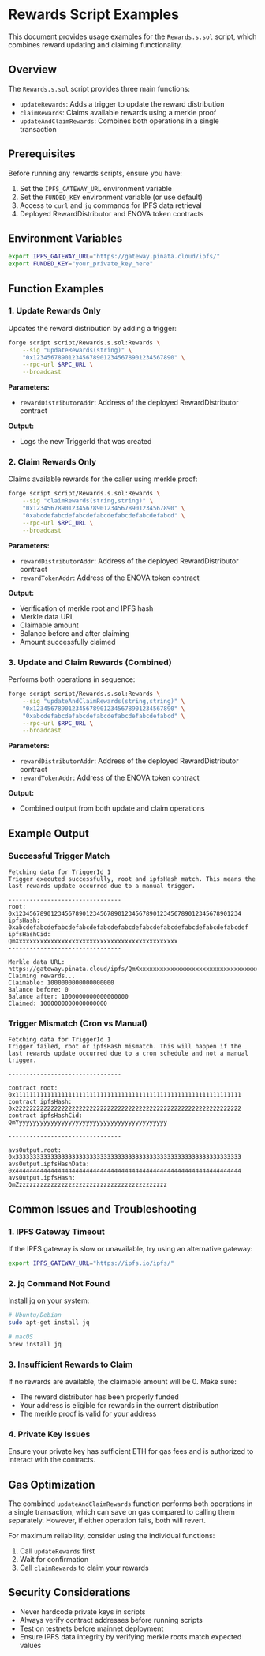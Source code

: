 # Rewards Script Examples

This document provides usage examples for the `Rewards.s.sol` script, which combines reward updating and claiming functionality.

## Overview

The `Rewards.s.sol` script provides three main functions:

- `updateRewards`: Adds a trigger to update the reward distribution
- `claimRewards`: Claims available rewards using a merkle proof
- `updateAndClaimRewards`: Combines both operations in a single transaction

## Prerequisites

Before running any rewards scripts, ensure you have:

1. Set the `IPFS_GATEWAY_URL` environment variable
2. Set the `FUNDED_KEY` environment variable (or use default)
3. Access to `curl` and `jq` commands for IPFS data retrieval
4. Deployed RewardDistributor and ENOVA token contracts

## Environment Variables

```bash
export IPFS_GATEWAY_URL="https://gateway.pinata.cloud/ipfs/"
export FUNDED_KEY="your_private_key_here"
```

## Function Examples

### 1. Update Rewards Only

Updates the reward distribution by adding a trigger:

```bash
forge script script/Rewards.s.sol:Rewards \
    --sig "updateRewards(string)" \
    "0x1234567890123456789012345678901234567890" \
    --rpc-url $RPC_URL \
    --broadcast
```

**Parameters:**
- `rewardDistributorAddr`: Address of the deployed RewardDistributor contract

**Output:**
- Logs the new TriggerId that was created

### 2. Claim Rewards Only

Claims available rewards for the caller using merkle proof:

```bash
forge script script/Rewards.s.sol:Rewards \
    --sig "claimRewards(string,string)" \
    "0x1234567890123456789012345678901234567890" \
    "0xabcdefabcdefabcdefabcdefabcdefabcdefabcd" \
    --rpc-url $RPC_URL \
    --broadcast
```

**Parameters:**
- `rewardDistributorAddr`: Address of the deployed RewardDistributor contract
- `rewardTokenAddr`: Address of the ENOVA token contract

**Output:**
- Verification of merkle root and IPFS hash
- Merkle data URL
- Claimable amount
- Balance before and after claiming
- Amount successfully claimed

### 3. Update and Claim Rewards (Combined)

Performs both operations in sequence:

```bash
forge script script/Rewards.s.sol:Rewards \
    --sig "updateAndClaimRewards(string,string)" \
    "0x1234567890123456789012345678901234567890" \
    "0xabcdefabcdefabcdefabcdefabcdefabcdefabcd" \
    --rpc-url $RPC_URL \
    --broadcast
```

**Parameters:**
- `rewardDistributorAddr`: Address of the deployed RewardDistributor contract
- `rewardTokenAddr`: Address of the ENOVA token contract

**Output:**
- Combined output from both update and claim operations

## Example Output

### Successful Trigger Match
```
Fetching data for TriggerId 1
Trigger executed successfully, root and ipfsHash match. This means the last rewards update occurred due to a manual trigger.

--------------------------------
root:
0x1234567890123456789012345678901234567890123456789012345678901234
ipfsHash:
0xabcdefabcdefabcdefabcdefabcdefabcdefabcdefabcdefabcdefabcdefabcdef
ipfsHashCid:
QmXxxxxxxxxxxxxxxxxxxxxxxxxxxxxxxxxxxxxxxxxxxxxx
--------------------------------

Merkle data URL: https://gateway.pinata.cloud/ipfs/QmXxxxxxxxxxxxxxxxxxxxxxxxxxxxxxxxxxxxxxxxxxxxxx
Claiming rewards...
Claimable: 1000000000000000000
Balance before: 0
Balance after: 1000000000000000000
Claimed: 1000000000000000000
```

### Trigger Mismatch (Cron vs Manual)
```
Fetching data for TriggerId 1
Trigger failed, root or ipfsHash mismatch. This will happen if the last rewards update occurred due to a cron schedule and not a manual trigger.

--------------------------------

contract root:
0x1111111111111111111111111111111111111111111111111111111111111111
contract ipfsHash:
0x2222222222222222222222222222222222222222222222222222222222222222
contract ipfsHashCid:
QmYyyyyyyyyyyyyyyyyyyyyyyyyyyyyyyyyyyyyyyyyyy

--------------------------------

avsOutput.root:
0x3333333333333333333333333333333333333333333333333333333333333333
avsOutput.ipfsHashData:
0x4444444444444444444444444444444444444444444444444444444444444444
avsOutput.ipfsHash:
QmZzzzzzzzzzzzzzzzzzzzzzzzzzzzzzzzzzzzzzzzzzz
```

## Common Issues and Troubleshooting

### 1. IPFS Gateway Timeout
If the IPFS gateway is slow or unavailable, try using an alternative gateway:
```bash
export IPFS_GATEWAY_URL="https://ipfs.io/ipfs/"
```

### 2. jq Command Not Found
Install jq on your system:
```bash
# Ubuntu/Debian
sudo apt-get install jq

# macOS
brew install jq
```

### 3. Insufficient Rewards to Claim
If no rewards are available, the claimable amount will be 0. Make sure:
- The reward distributor has been properly funded
- Your address is eligible for rewards in the current distribution
- The merkle proof is valid for your address

### 4. Private Key Issues
Ensure your private key has sufficient ETH for gas fees and is authorized to interact with the contracts.

## Gas Optimization

The combined `updateAndClaimRewards` function performs both operations in a single transaction, which can save on gas compared to calling them separately. However, if either operation fails, both will revert.

For maximum reliability, consider using the individual functions:
1. Call `updateRewards` first
2. Wait for confirmation
3. Call `claimRewards` to claim your rewards

## Security Considerations

- Never hardcode private keys in scripts
- Always verify contract addresses before running scripts
- Test on testnets before mainnet deployment
- Ensure IPFS data integrity by verifying merkle roots match expected values